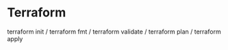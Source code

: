 # Terraform


terraform  init /
terraform  fmt /
terraform  validate / 
terraform  plan  / 
terraform  apply
